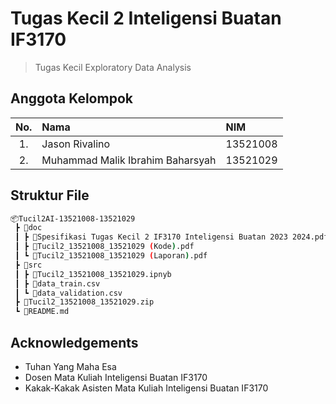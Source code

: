 # Tugas Kecil 2 Inteligensi Buatan IF3170
> Tugas Kecil Exploratory Data Analysis 

## Anggota Kelompok
| No.   | Nama | NIM |
| :---: | :--- | :--- |
| 1. | Jason Rivalino | 13521008 |
| 2. | Muhammad Malik Ibrahim Baharsyah  | 13521029 |

## Struktur File
```bash
📦Tucil2AI-13521008-13521029
 ┣ 📂doc
 ┃ ┣ 📜Spesifikasi Tugas Kecil 2 IF3170 Inteligensi Buatan 2023 2024.pdf
 ┃ ┣ 📜Tucil2_13521008_13521029 (Kode).pdf	
 ┃ ┗ 📜Tucil2_13521008_13521029 (Laporan).pdf
 ┣ 📂src
 ┃ ┣ 📜Tucil2_13521008_13521029.ipnyb
 ┃ ┣ 📜data_train.csv
 ┃ ┗ 📜data_validation.csv
 ┣ 📜Tucil2_13521008_13521029.zip
 ┗ 📜README.md
 ```
 
## Acknowledgements
- Tuhan Yang Maha Esa
- Dosen Mata Kuliah Inteligensi Buatan IF3170
- Kakak-Kakak Asisten Mata Kuliah Inteligensi Buatan IF3170
